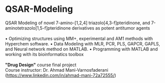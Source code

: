 # QSAR-Modeling
 QSAR Modeling of novel 7-amino-[1,2,4] triazolo[4,3-f]pteridinone, and 7-aminotetrazolo[1,5-f]pteridinone derivatives as potent antitumor agents
 </br></br>
• Optimizing structures using MM+, experimental and AM1 methods with Hyperchem software.
• Data Modeling with MLR, PCR, PLS, GAPCR, GAPLS, and Neural network method on MATLAB.
• Programming with MATLAB and working with its bioinformatics toolbox 
 </br></br>
 <b>"Drug Design"</b> course final project
 </br>
 Course instructor: Dr. Ahmad Mani-Varnosfaderani (https://www.linkedin.com/in/ahmad-mani-72a72555/)
